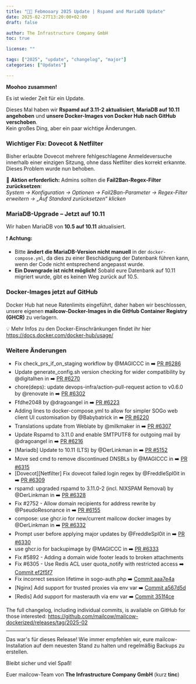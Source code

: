 ```yaml
---
title: "🐥🐄 Febmooary 2025 Update | Rspamd and MariaDB Update"
date: 2025-02-27T13:20:00+02:00
draft: false

author: The Infrastructure Company GmbH
toc: true

license: ""

tags: ["2025", "update", "changelog", "major"]
categories: ["Updates"]

---
```


**Moohoo zusammen!**  

Es ist wieder Zeit für ein Update.  

Dieses Mal haben wir **Rspamd auf 3.11-2 aktualisiert**, **MariaDB auf 10.11 angehoben** und **unsere Docker-Images von Docker Hub nach GitHub verschoben**.  
Kein großes Ding, aber ein paar wichtige Änderungen.  

### Wichtiger Fix: Dovecot & Netfilter  

Bisher erlaubte Dovecot mehrere fehlgeschlagene Anmeldeversuche innerhalb einer einzigen Sitzung, ohne dass Netfilter dies korrekt erkannte. Dieses Problem wurde nun behoben.  

📌 **Aktion erforderlich:** Admins sollten die **Fail2Ban-Regex-Filter zurücksetzen**:  
*System → Konfiguration → Optionen → Fail2Ban-Parameter → Regex-Filter erweitern → „Auf Standard zurücksetzen“ klicken*  

### MariaDB-Upgrade – Jetzt auf 10.11  

Wir haben MariaDB von **10.5 auf 10.11** aktualisiert.  

❗ **Achtung:**  
- Bitte **ändert die MariaDB-Version nicht manuell** in der `docker-compose.yml`, da dies zu einer Beschädigung der Datenbank führen kann, wenn der Code nicht entsprechend angepasst wurde.  
- **Ein Downgrade ist nicht möglich!** Sobald eure Datenbank auf 10.11 migriert wurde, gibt es keinen Weg zurück auf 10.5.  

### Docker-Images jetzt auf GitHub  

Docker Hub hat neue Ratenlimits eingeführt, daher haben wir beschlossen, unsere eigenen **mailcow-Docker-Images in die GitHub Container Registry (GHCR)** zu verlagern.  

💡 Mehr Infos zu den Docker-Einschränkungen findet ihr hier https://docs.docker.com/docker-hub/usage/  

### Weitere Änderungen

- Fix check_prs_if_on_staging workflow by @MAGICCC in ➡️ [PR #6286](https://github.com/mailcow/mailcow-dockerized/pull/6286)
- Update generate_config.sh version checking for wider compatibility by @digitalhen in ➡️ [PR #6270](https://github.com/mailcow/mailcow-dockerized/pull/6270)
- chore(deps): update devops-infra/action-pull-request action to v0.6.0 by @renovate in ➡️ [PR #6302](https://github.com/mailcow/mailcow-dockerized/pull/6302)
- Ffdhe2048 by @dragoangel in ➡️ [PR #6223](https://github.com/mailcow/mailcow-dockerized/pull/6223)
- Adding lines to docker-compose.yml to allow for simpler SOGo web client UI customisation by @Babybatrick in ➡️ [PR #6220](https://github.com/mailcow/mailcow-dockerized/pull/6220)
- Translations update from Weblate by @milkmaker in ➡️ [PR #6307](https://github.com/mailcow/mailcow-dockerized/pull/6307)
- Update Rspamd to 3.11.0 and enable SMTPUTF8 for outgoing mail by @dragoangel in ➡️ [PR #6216](https://github.com/mailcow/mailcow-dockerized/pull/6216)
- [Mariadb] Update to 10.11 (LTS) by @DerLinkman in ➡️ [PR #5152](https://github.com/mailcow/mailcow-dockerized/pull/5152)
- Move sed cmd to remove discontinued DNSBLs by @MAGICCC in ➡️ [PR #6315](https://github.com/mailcow/mailcow-dockerized/pull/6315)
- [Dovecot][Netfilter] Fix dovecot failed login regex by @FreddleSpl0it in ➡️ [PR #6309](https://github.com/mailcow/mailcow-dockerized/pull/6309)
- rspamd: upgraded rspamd to 3.11.0-2 (incl. NIXSPAM Removal) by @DerLinkman in ➡️ [PR #6328](https://github.com/mailcow/mailcow-dockerized/pull/6328)
- Fix #2752 - Allow domain recipients for address rewrite by @PseudoResonance in ➡️ [PR #6155](https://github.com/mailcow/mailcow-dockerized/pull/6155)
- compose: use ghcr.io for new/current mailcow docker images by @DerLinkman in ➡️ [PR #6332](https://github.com/mailcow/mailcow-dockerized/pull/6332)
- Prompt user before applying major updates by @FreddleSpl0it in ➡️ [PR #6330](https://github.com/mailcow/mailcow-dockerized/pull/6330)
- use ghcr.io for backupimage by @MAGICCC in ➡️ [PR #6333](https://github.com/mailcow/mailcow-dockerized/pull/6333)
- Fix #5892 - Adding a domain wide footer leads to broken attachments
- Fix #6305 - Use Redis ACL user quota_notify with restricted access ➡️ [Commit ef2f5f7](https://github.com/mailcow/mailcow-dockerized/commit/ef2f5f7be0c2992580c1290e36d08bb73348600e)
- Fix incorrect session lifetime in sogo-auth.php ➡️ [Commit aaa7e4a](https://github.com/mailcow/mailcow-dockerized/commit/aaa7e4a184e2126bc0fa76e600cebb984aff29dc)
- [Nginx] Add support for trusted proxies via env var ➡️ [Commit a567d5d](https://github.com/mailcow/mailcow-dockerized/commit/a567d5dc3193286684fdf0b7cf287817bdfe6581)
- [Redis] Add support for masterauth via env var ➡️ [Commit 351f4ce](https://github.com/mailcow/mailcow-dockerized/commit/351f4ce787542b05dab8ad5c39c00429ef02233b)

The full changelog, including individual commits, is available on GitHub for those interested:
https://github.com/mailcow/mailcow-dockerized/releases/tag/2025-02

---

Das war's für dieses Release! Wie immer empfehlen wir, eure mailcow-Installation auf dem neuesten Stand zu halten und regelmäßig Backups zu erstellen.  

Bleibt sicher und viel Spaß!  

Euer mailcow-Team von **The Infrastructure Company GmbH** (kurz **tinc**)
